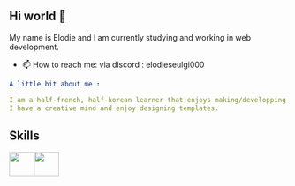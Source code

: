 ## Hi world 🌱

My name is Elodie and I am currently studying and working in web development.
- 📫 How to reach me: via discord : elodieseulgi000

```yaml
A little bit about me :

I am a half-french, half-korean learner that enjoys making/developping things.
I have a creative mind and enjoy designing templates.

```
## Skills

<img src="https://cdn.jsdelivr.net/gh/devicons/devicon@latest/icons/html5/html5-original.svg" width="45" height="45"/><img src="https://cdn.jsdelivr.net/gh/devicons/devicon@latest/icons/css3/css3-original.svg" width="45" height="45"/>

